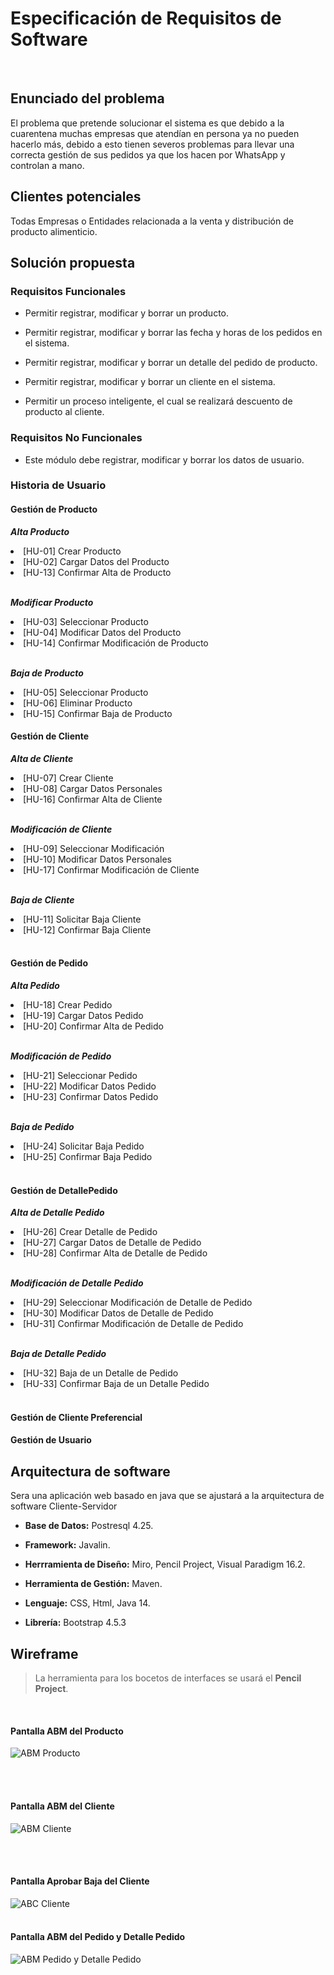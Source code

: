 
<h1> Especificación de Requisitos de Software </h1>
<br>
<h2> Enunciado del problema</h2>
<p>El problema  que pretende solucionar el sistema es que debido a la cuarentena muchas empresas que atendían en persona ya no pueden hacerlo más, debido a esto tienen severos problemas para llevar una correcta gestión de sus pedidos ya que los hacen por WhatsApp y controlan a mano.
</p>


<h2> Clientes potenciales</h2>
<p> Todas Empresas o Entidades relacionada a la venta y distribución de producto alimenticio.</p>
<h2> Solución propuesta</h2>

 <h3> Requisitos Funcionales</h3>
 <p>

 * Permitir registrar, modificar y borrar un producto.

 * Permitir registrar, modificar y borrar las fecha y horas de los pedidos en el sistema.

 * Permitir registrar, modificar y borrar un detalle del pedido de producto.

 * Permitir registrar, modificar y borrar un cliente en el sistema.

 * Permitir un proceso inteligente, el cual se realizará descuento de producto al cliente. </p>

 <h3>Requisitos No Funcionales </h3> <p>

 * Este módulo debe registrar, modificar y borrar los datos de usuario.
 
</p>
 
 <h3> Historia de Usuario</h3>
 <p>
   <h4>Gestión de Producto</h4>
   
   ***Alta Producto***
   
   <li>[HU-01] Crear Producto</li>   
   <li>[HU-02] Cargar Datos del Producto</li>   
   <li>[HU-13] Confirmar Alta de Producto</li>
   <br>
   
   ***Modificar Producto***
   
   <li>[HU-03] Seleccionar Producto</li>   
   <li>[HU-04] Modificar Datos del Producto</li>   
   <li>[HU-14] Confirmar Modificación de Producto</li>
   <br>
   
   ***Baja de Producto***
   
   <li>[HU-05] Seleccionar Producto</li>   
   <li>[HU-06] Eliminar Producto</li>   
   <li>[HU-15] Confirmar Baja de Producto</li>
   
   <h4>Gestión de Cliente</h4>

   ***Alta de Cliente***
   
   <li>[HU-07] Crear Cliente</li>   
   <li>[HU-08] Cargar Datos Personales</li>
   <li>[HU-16] Confirmar Alta de Cliente</li>
   <br>
   
   ***Modificación de Cliente***
   
   <li>[HU-09] Seleccionar Modificación</li>
   <li>[HU-10] Modificar Datos Personales</li>
   <li>[HU-17] Confirmar Modificación de Cliente</li>
   <br> 
    
   ***Baja de Cliente***
   
   <li>[HU-11] Solicitar Baja Cliente</li>
   <li>[HU-12] Confirmar Baja Cliente</li>
   <br>
   
   <h4>Gestión de Pedido</h4>
  
   ***Alta Pedido***
   
   <li>[HU-18] Crear Pedido</li>
   <li>[HU-19] Cargar Datos Pedido</li>
   <li>[HU-20] Confirmar Alta de Pedido</li> 
   <br>
   
   ***Modificación de Pedido***
   
   <li>[HU-21] Seleccionar Pedido</li>
   <li>[HU-22] Modificar Datos Pedido</li>
   <li>[HU-23] Confirmar Datos Pedido</li>
   <br>
   
   ***Baja de Pedido***
   
   <li>[HU-24] Solicitar Baja Pedido</li>
   <li>[HU-25] Confirmar Baja Pedido</li>
   <br>
   
   <h4>Gestión de DetallePedido</h4>
   
   ***Alta de Detalle Pedido***
   
   <li>[HU-26] Crear Detalle de Pedido</li>
   <li>[HU-27] Cargar Datos de Detalle de Pedido</li>
   <li>[HU-28] Confirmar Alta de Detalle de Pedido</li>
   <br>
   
   ***Modificación de Detalle Pedido***
   
   <li>[HU-29] Seleccionar Modificación de Detalle de Pedido</li>
   <li>[HU-30] Modificar Datos de Detalle de Pedido</li>
   <li>[HU-31] Confirmar Modificación de Detalle de Pedido</li>
   <br>
   
   ***Baja de Detalle Pedido***
   
   <li>[HU-32] Baja de un Detalle de Pedido</li>
   <li>[HU-33] Confirmar Baja de un Detalle Pedido</li>
   <br>
   
   <h4>Gestión de Cliente Preferencial</h4>
   
   <h4>Gestión de Usuario</h4>
 
 </p>

<h2> Arquitectura de software</h2>

<p>Sera una aplicación web basado en java que se ajustará a la arquitectura de software Cliente-Servidor</p>

* **Base de Datos:** Postresql 4.25.

* **Framework:** Javalin.

* **Herrramienta de Diseño:** Miro, Pencil Project, Visual Paradigm 16.2. 

* **Herramienta de Gestión:** Maven.

* **Lenguaje:** CSS, Html, Java 14.

* **Librería:** Bootstrap 4.5.3

<h2> Wireframe</h2>

>La herramienta para los bocetos de interfaces se usará el **Pencil Project**.
<br>

<h4>Pantalla ABM del Producto</h4>

![ABM Producto](Documentos/Wireframe/Producto.png "ABM del Producto")

<br><br>
<h4>Pantalla ABM del Cliente</h4>

![ABM Cliente](Documentos/Wireframe/Cliente.png "ABM del Cliente")

<br><br>
<h4>Pantalla Aprobar Baja del Cliente</h4>

![ABC Cliente](Documentos/Wireframe/BajaCliente.png "Aprobar Baja del Cliente")
<br><br>

<h4>Pantalla ABM del Pedido y Detalle Pedido</h4>

![ABM Pedido y Detalle Pedido](Documentos/Wireframe/Pedido&DetallePedido.png "ABM del Pedido y Detalle Pedido")

<br>
